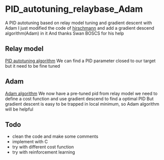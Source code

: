 # PID_autotuning_relaybase_Adam
A PID autotuning based on relay model tuning and gradient descent with Adam
I just modified the code of [hirschmann](https://github.com/hirschmann/pid-autotune) and add a gradient descend algorithm(Adam) in it
And thanks Swan BOSCS for his help

## Relay model
[PID autotuning algorithm](http://brettbeauregard.com/blog/2012/01/arduino-pid-autotune-library/)
We can find a PID parameter closed to our target but it need to be fine tuned

## Adam
[Adam algorithm](https://ruder.io/optimizing-gradient-descent/)
We now have a pre-tuned pid from relay model
we need to define a cost function and use gradient descend to find a optimal PID
But gradient descent is easy to be trapped in local minimum, so Adam algorithm will be helpful


## Todo
- clean the code and make some comments
- implement with C
- try with different cost function
- try with reinforcement learning
